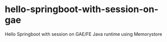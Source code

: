 # hello-springboot-with-session-on-gae
Hello Springboot with session on GAE/FE Java runtime using Memorystore
